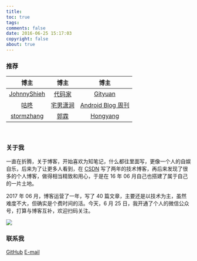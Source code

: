```yaml
---
title: 
toc: true
tags: 
comments: false
date: 2016-06-25 15:17:03
copyright: false
about: true
---
```




### 推荐

|                    博主                    |                    博主                    |                    博主                    |
| :--------------------------------------: | :--------------------------------------: | :--------------------------------------: |
| [JohnnyShieh](https://johnnyshieh.github.io/) |       [代码家](https://daimajia.com/)       |     [Gityuan](https://gityuan.com/)      |
|        [咕咚](https://gudong.name/)        | [宅男潇涧](https://hujiaweibujidao.github.io/) | [Android Blog 周刊](https://www.androidblog.cn/) |
|  [stormzhang](https://stormzhang.com/)   |  [郭霖](http://blog.csdn.net/guolin_blog)  | [Hongyang](http://blog.csdn.net/lmj623565791/) |

​				



### 关于我

一直在折腾，关于博客，开始喜欢为知笔记，什么都往里面写，更像一个人的自娱自乐，后来为了让更多人看到，在 [CSDN](http://blog.csdn.net/sinat_20645961) 写了两年的技术博客，再后来发现了很多的个人博客，做得相当精致和用心，于是在 16 年 06 月自己也搭建了属于自己的一片土地。

2017 年 06 月，博客运营了一年，写了 40 篇文章，主要还是以技术为主，虽然难度不大，但确实是个费时间的活。今天，6 月 25 日，我开通了个人的微信公众号，打算与博客互补，欢迎扫码关注。



![](/images/wx_qrcode.jpg)



### 联系我

[GitHub](https://github.com/mjd507) 
<a href="mailto:mjd507201@gmail.com">E-mail</a>

​							

​				
​														
​							

